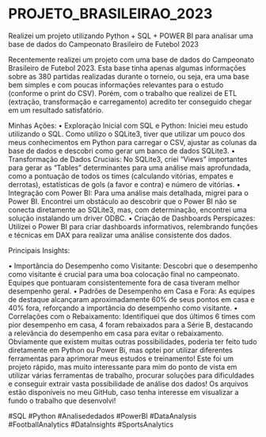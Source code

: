 # PROJETO_BRASILEIRAO_2023
Realizei um projeto utilizando Python + SQL + POWER BI para analisar uma base de dados do Campeonato Brasileiro de Futebol 2023

Recentemente realizei um projeto com uma base de dados do Campeonato Brasileiro de Futebol 2023. Esta base tinha apenas algumas informações sobre as 380 partidas realizadas durante o torneio, ou seja, era uma base bem simples e com poucas informações relevantes para o estudo (conforme o print do CSV). Porém, com o trabalho que realizei de ETL (extração, transformação e carregamento) acredito ter conseguido chegar em um resultado satisfatório.

Minhas Ações:
•	Exploração Inicial com SQL e Python: Iniciei meu estudo utilizando o SQL. Como utilizo o SQLite3, tiver que utilizar um pouco dos meus conhecimentos em Python para carregar o CSV, ajustar as colunas da base de dados e descobri como gerar um banco de dados SQLite3.
•	Transformação de Dados Cruciais: No SQLite3, criei “Views” importantes para gerar as “Tables” determinantes para uma análise mais aprofundada, como a pontuação de todos os times (calculando vitórias, empates e derrotas), estatísticas de gols (a favor e contra) e número de vitórias.
•	Integração com Power BI: Para uma análise mais detalhada, migrei para o Power BI. Encontrei um obstáculo ao descobrir que o Power BI não se conecta diretamente ao SQLite3, mas, com determinação, encontrei uma solução instalando um driver ODBC.
•	Criação de Dashboards Perspicazes: Utilizei o Power BI para criar dashboards informativos, relembrando funções e técnicas em DAX para realizar uma análise consistente dos dados.

Principais Insights:

•	Importância do Desempenho como Visitante: Descobri que o desempenho como visitante é crucial para uma boa colocação final no campeonato. Equipes que pontuaram consistentemente fora de casa tiveram melhor desempenho geral.
•	Padrões de Desempenho em Casa e Fora: As equipes de destaque alcançaram aproximadamente 60% de seus pontos em casa e 40% fora, reforçando a importância do desempenho como visitante.
•	Correlações com o Rebaixamento: Identifiquei que dos últimos 6 times com pior desempenho em casa, 4 foram rebaixados para a Série B, destacando a relevância do desempenho em casa para evitar o rebaixamento.
Obviamente que existem muitas outras possibilidades, poderia ter feito tudo diretamente em Python ou Power Bi, mas optei por utilizar diferentes ferramentas para aprimorar meus estudos e treinamento! Este foi um projeto rápido, mas muito interessante para mim do ponto de vista em utilizar várias ferramentas de trabalho, procurar soluções para dificuldades e conseguir extrair vasta possibilidade de análise dos dados!
Os arquivos estão disponíveis no meu GitHub, caso tenha interesse em visualizar a fundo o trabalho que desenvolvi!

#SQL #Python #Analisededados #PowerBI #DataAnalysis #FootballAnalytics #DataInsights #SportsAnalytics
